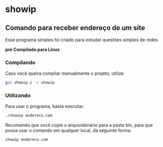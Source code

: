 # showip
## Comando para receber endereço de um site

Esse programa simples foi criado para estudar questões simples de redes

**pré Compilado para Linux**

### Compilando

Caso você queira compilar manualmente o projeto, utilize

``` bash
gcc showip.c -o showip
```

### Utilizando

Para usar o programa, basta executar:

``` bash
./showip endereco.com
```

Recomendo que você copie o arquivobinário para a pasta bin,
para que possa usar o comando em qualquer local, da seguinte forma:

``` bash
showip endereco.com